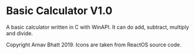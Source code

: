 # Basic Calculator V1.0
A basic calculator written in C with WinAPI. It can do add, subtract, multiply and divide.

Copyright Arnav Bhatt 2019. Icons are taken from ReactOS source code.